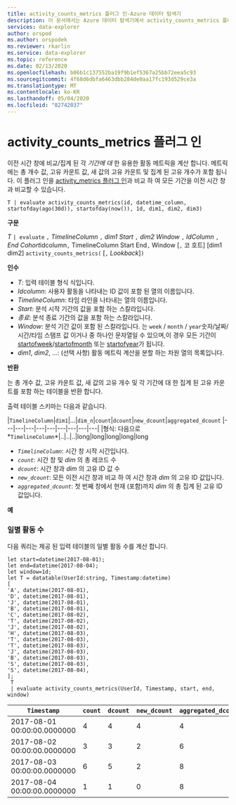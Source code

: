 ```yaml
---
title: activity_counts_metrics 플러그 인-Azure 데이터 탐색기
description: 이 문서에서는 Azure 데이터 탐색기에서 activity_counts_metrics 플러그 인을 설명 합니다.
services: data-explorer
author: orspod
ms.author: orspodek
ms.reviewer: rkarlin
ms.service: data-explorer
ms.topic: reference
ms.date: 02/13/2020
ms.openlocfilehash: b06b1c137552ba19f9b1ef5367a25bb72eea5c93
ms.sourcegitcommit: 4f68d6dbfa6463dbb284de0aa17fc193d529ce3a
ms.translationtype: MT
ms.contentlocale: ko-KR
ms.lasthandoff: 05/04/2020
ms.locfileid: "82742037"
---
```

# <a name="activity_counts_metrics-plugin"></a>activity_counts_metrics 플러그 인

이전 시간 창에 비교/집계 된 각 *기간에 대* 한 유용한 활동 메트릭을 계산 합니다. 메트릭에는 총 개수 값, 고유 카운트 값, 새 값의 고유 카운트 및 집계 된 고유 개수가 포함 됩니다. 이 플러그 인을 [activity_metrics 플러그 인](activity-metrics-plugin.md)과 비교 하 여 모든 기간을 이전 시간 창과 비교할 수 있습니다.

```kusto
T | evaluate activity_counts_metrics(id, datetime_column, startofday(ago(30d)), startofday(now()), 1d, dim1, dim2, dim3)
```

**구문**

*T* `| evaluate` `,` *TimelineColumn* `,` *dim1* *Start* `,` *dim2* *Window* `,` *IdColumn* `,` *End* *Cohort*idcolumn`,` TimelineColumn Start End`,` Window [`,` 코 호트] [dim1 dim2] `activity_counts_metrics(` [`,` *Lookback*]`)`

**인수**

* *T*: 입력 테이블 형식 식입니다.
* *Idcolumn*: 사용자 활동을 나타내는 ID 값이 포함 된 열의 이름입니다. 
* *TimelineColumn*: 타임 라인을 나타내는 열의 이름입니다.
* *Start*: 분석 시작 기간의 값을 포함 하는 스칼라입니다.
* *종료*: 분석 종료 기간의 값을 포함 하는 스칼라입니다.
* *Window*: 분석 기간 값이 포함 된 스칼라입니다. 는 `week` / `month` / `year`숫자/날짜/시간/타임 스탬프 값 이거나 중 하나인 문자열일 수 있으며,이 경우 모든 기간이 [startofweek](startofweekfunction.md)/[startofmonth](startofmonthfunction.md) 또는 [startofyear](startofyearfunction.md)가 됩니다. 
* *dim1*, *dim2*, ...: (선택 사항) 활동 메트릭 계산을 분할 하는 차원 열의 목록입니다.

**반환**

는 총 개수 값, 고유 카운트 값, 새 값의 고유 개수 및 각 기간에 대 한 집계 된 고유 카운트를 포함 하는 테이블을 반환 합니다.

출력 테이블 스키마는 다음과 같습니다.

|`TimelineColumn`|`dim1`|...|`dim_n`|`count`|`dcount`|`new_dcount`|`aggregated_dcount`
|---|---|---|---|---|---|---|---|---|
|형식: 다음으로*`TimelineColumn`*|..|..|..|long|long|long|long|long


* *`TimelineColumn`*: 시간 창 시작 시간입니다.
* *`count`*: 시간 창 및 *dim* 의 총 레코드 수
* *`dcount`*: 시간 창과 *dim* 의 고유 ID 값 수
* *`new_dcount`*: 모든 이전 시간 창과 비교 하 여 시간 창과 *dim* 의 고유 ID 값입니다. 
* *`aggregated_dcount`*: 첫 번째 창에서 현재 (포함)까지 *dim* 의 총 집계 된 고유 ID 값입니다.

**예**

### <a name="daily-activity-counts"></a>일별 활동 수 

다음 쿼리는 제공 된 입력 테이블의 일별 활동 수를 계산 합니다.

```kusto
let start=datetime(2017-08-01);
let end=datetime(2017-08-04);
let window=1d;
let T = datatable(UserId:string, Timestamp:datetime)
[
'A', datetime(2017-08-01),
'D', datetime(2017-08-01), 
'J', datetime(2017-08-01),
'B', datetime(2017-08-01),
'C', datetime(2017-08-02),  
'T', datetime(2017-08-02),
'J', datetime(2017-08-02),
'H', datetime(2017-08-03),
'T', datetime(2017-08-03),
'T', datetime(2017-08-03),
'J', datetime(2017-08-03),
'B', datetime(2017-08-03),
'S', datetime(2017-08-03),
'S', datetime(2017-08-04),
];
 T 
 | evaluate activity_counts_metrics(UserId, Timestamp, start, end, window)
```

|`Timestamp`|`count`|`dcount`|`new_dcount`|`aggregated_dcount`|
|---|---|---|---|---|
|2017-08-01 00:00:00.0000000|4|4|4|4|
|2017-08-02 00:00:00.0000000|3|3|2|6|
|2017-08-03 00:00:00.0000000|6|5|2|8|
|2017-08-04 00:00:00.0000000|1|1|0|8|


